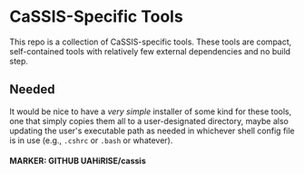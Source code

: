 CaSSIS-Specific Tools
=====================

This repo is a collection of CaSSIS-specific tools. These tools are compact,
self-contained tools with relatively few external dependencies and no build
step.

Needed
------

It would be nice to have a *very simple* installer of some kind for these tools,
one that simply copies them all to a user-designated directory, maybe also
updating the user's executable path as needed in whichever shell config file
is in use (e.g., `.cshrc` or `.bash` or whatever).

#### MARKER: GITHUB UAHiRISE/cassis
